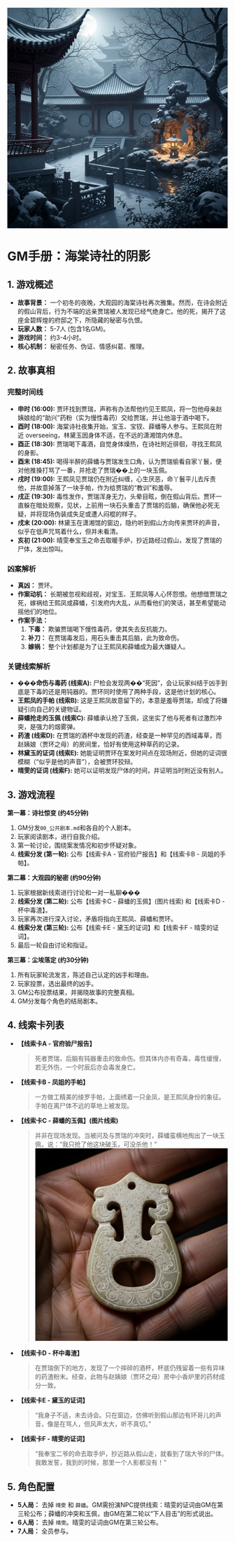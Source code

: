 ![GM Manual Cover](./images/gm_cover_honglou.png)

# GM手册：海棠诗社的阴影

## 1. 游戏概述

*   **故事背景：** 一个初冬的夜晚，大观园的海棠诗社再次雅集。然而，在诗会附近的假山背后，行为不端的远亲贾瑞被人发现已经气绝身亡。他的死，揭开了这座金碧辉煌的府邸之下，所隐藏的秘密与仇恨。
*   **玩家人数：** 5-7人 (包含1名GM)。
*   **游戏时间：** 约3-4小时。
*   **核心机制：** 秘密任务、伪证、情感纠葛、推理。

## 2. 故事真相

### 完整时间线

*   **申时 (16:00):** 贾环找到贾瑞，声称有办法帮他约见王熙凤，将一包他母亲赵姨娘给的“助兴”药粉（实为慢性毒药）交给贾瑞，并让他溶于酒中喝下。
*   **酉时 (18:00):** 海棠诗社夜集开始，宝玉、宝钗、薛蟠等人参与。王熙凤在附近 overseeing，林黛玉因身体不适，在不远的潇湘馆内休息。
*   **酉正 (18:30):** 贾瑞喝下毒酒，自觉身体燥热，在诗社附近徘徊，寻找王熙凤的身影。
*   **酉末 (18:45):** 喝得半醉的薛蟠与贾瑞发生口角，认为贾瑞偷看自家丫鬟，便对他推搡打骂了一番，并抢走了贾瑞��上的一块玉佩。
*   **戌时 (19:00):** 王熙凤见贾瑞仍在附近纠缠，心生厌恶，命丫鬟平儿去斥责他，并故意掉落了一块手帕，作为给贾瑞的“教训”和羞辱。
*   **戌正 (19:30):** 毒性发作，贾瑞浑身无力，头晕目眩，倒在假山背后。贾环一直躲在暗处观察，见状，上前用一块石头重击了贾瑞的后脑，确保他必死无疑，并将现场伪装成失足或遭人闷棍的样子。
*   **戌末 (20:00):** 林黛玉在潇湘馆的窗边，隐约听到假山方向传来贾环的声音，似乎在低声咒骂着什么，但并未看清。
*   **亥初 (21:00):** 晴雯奉宝玉之命去取暖手炉，抄近路经过假山，发现了贾瑞的尸体，发出惊叫。

### 凶案解析

*   **真凶：** 贾环。
*   **作案动机：** 长期被忽视和歧视，对宝玉、王熙凤等人心怀怨恨。他想借贾瑞之死，嫁祸给王熙凤或薛蟠，引发府内大乱，从而看他们的笑话，甚至希望能动摇他们的地位。
*   **作案手法：**
    1.  **下毒：** 欺骗贾瑞喝下慢性毒药，使其失去反抗能力。
    2.  **补刀：** 在贾瑞毒发后，用石头重击其后脑，此为致命伤。
    3.  **嫁祸：** 整个计划都是为了让王熙凤和薛蟠成为最大嫌疑人。

### 关键线索解析

*   **���命伤与毒药 (线索A):** 尸检会发现两��“死因”，会让玩家纠结于凶手到底是下毒的还是用钝器的。贾环同时使用了两种手段，这是他计划的核心。
*   **王熙凤的手帕 (线索B):** 这是王熙凤故意留下的，本意是羞辱贾瑞，却成了将嫌疑引向自己的关键物证。
*   **薛蟠抢走的玉佩 (线索C):** 薛蟠承认抢了玉佩，这坐实了他与死者有过激烈冲突，是强力的烟雾弹。
*   **药渣 (线索D):** 在贾瑞的酒杯中发现的药渣，经查是一种罕见的西域毒草，而赵姨娘（贾环之母）的房间里，恰好有使用这种草药的记录。
*   **林黛玉的证词 (线索E):** 她能证明贾环在案发时间点在现场附近，但她的证词很模糊（“似乎是他的声音”），会被贾环狡辩。
*   **晴雯的证词 (线索F):** 她可以证明发现尸体的时间，并证明当时附近没有别人。

## 3. 游戏流程

**第一幕：诗社惊变 (约45分钟)**
1.  GM分发`00_公共剧本.md`和各自的个人剧本。
2.  玩家阅读剧本，进行自我介绍。
3.  第一轮讨论，围绕案发情况和初步怀疑对象。
4.  **线索分发 (第一轮):** 公布【线索卡A - 官府验尸报告】和【线索卡B - 凤姐的手帕】。

**第二幕：大观园的秘密 (约90分钟)**
1.  玩家根据新线索进行讨论和一对一私聊���
2.  **线索分发 (第二轮):** 公布【线索卡C - 薛蟠的玉佩】(图片线索) 和【线索卡D - 杯中毒渣】。
3.  玩家再次进行深入讨论，矛盾将指向王熙凤、薛蟠和贾环。
4.  **线索分发 (第三轮):** 公布【线索卡E - 黛玉的证词】和【线索卡F - 晴雯的证词】。
5.  最后一轮自由讨论和指证。

**第三幕：尘埃落定 (约30分钟)**
1.  所有玩家轮流发言，陈述自己认定的凶手和理由。
2.  玩家投票，选出最终的凶手。
3.  GM公布投票结果，并揭晓故事的完整真相。
4.  GM分发每个角色的结局剧本。

## 4. 线索卡列表

*   **【线索卡A - 官府验尸报告】**
    > 死者贾瑞，后脑有钝器重击的致命伤。但其体内亦有奇毒，毒性缓慢，若无外伤，一个时辰后亦会毒发身亡。
*   **【线索卡B - 凤姐的手帕】**
    > 一方做工精美的绫罗手帕，上面绣着一只金凤，是王熙凤身份的象征。手帕在离尸体不远的草地上被发现。
*   **【线索卡C - 薛蟠的玉佩】(图片线索)**
    > 并非在现场发现。当被问及与贾瑞的冲突时，薛蟠蛮横地掏出了一块玉佩，说：“我只抢了他这块破玉，可没杀他！”
    > **![Clue: A jade pendant](./images/clue_jade_pendant.png)**
*   **【线索卡D - 杯中毒渣】**
    > 在贾瑞倒下的地方，发现了一个摔碎的酒杯，杯底仍残留着一些有异味的药渣粉末。经查，此物与赵姨娘（贾环之母）房中小香炉里的药材成分一致。
*   **【线索卡E - 黛玉的证词】**
    > “我身子不适，未去诗会。只在窗边，仿佛听到假山那边有环哥儿的声音，像是在骂人，但风声太大，听不真切。”
*   **【线索卡F - 晴雯的证词】**
    > “我奉宝二爷的命去取手炉，抄近路从假山走，就看到了瑞大爷的尸体。我敢发誓，我到的时候，那里一个人影都没有！”

## 5. 角色配置

*   **5人局：** 去掉 `晴雯` 和 `薛蟠`。GM需扮演NPC提供线索：晴雯的证词由GM在第三轮公布；薛蟠的冲突和玉佩，由GM在第二轮以“下人目击”的形式说出。
*   **6人局：** 去掉 `晴雯`。晴雯的证词由GM在第三轮公布。
*   **7人局：** 全员参与。